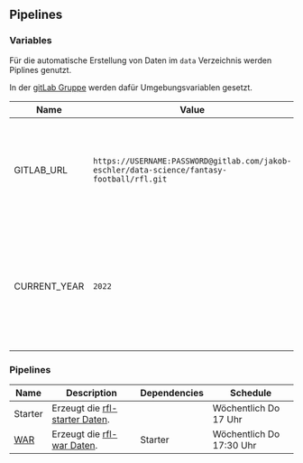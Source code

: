 ## Pipelines

### Variables

Für die automatische Erstellung von Daten im `data` Verzeichnis werden Piplines genutzt.

In der [gitLab Gruppe](https://gitlab.com/jakob-eschler/data-science/fantasy-football/rfl-group) werden dafür Umgebungsvariablen gesetzt.

| Name         | Value                                                                                      | Description                                                                                            |
| ------------ | ------------------------------------------------------------------------------------------ | ------------------------------------------------------------------------------------------------------ |
| GITLAB_URL   | `https://USERNAME:PASSWORD@gitlab.com/jakob-eschler/data-science/fantasy-football/rfl.git` | URL des Repositories, in das die Daten gepusht werden sollen. Inklusive Login Daten                    |
| CURRENT_YEAR | `2022`                                                                                     | Aktuelle Jahreszahl, die als Dateinamen genutzt werden können. **Muss mit Saisonstart erhöht werden.** |

### Pipelines

| Name                                                                                | Description                                                                             | Dependencies | Schedule                 |
| ----------------------------------------------------------------------------------- | --------------------------------------------------------------------------------------- | ------------ | ------------------------ |
| Starter                                                                             | Erzeugt die [rfl-starter Daten](https://github.com/jak3sch/rfl/tree/main/data/starter). |              | Wöchentlich Do 17 Uhr    |
| [WAR](https://gitlab.com/jakob-eschler/data-science/fantasy-football/rfl-group/war) | Erzeugt die [rfl-war Daten](https://github.com/jak3sch/rfl/tree/main/data/war).         | Starter      | Wöchentlich Do 17:30 Uhr |
